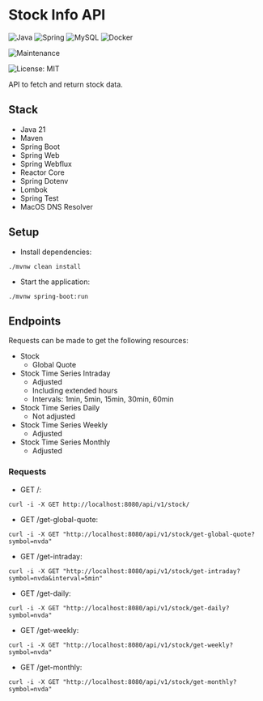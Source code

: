 # Stock Info API

![Java](https://img.shields.io/badge/java-%23ED8B00.svg?style=for-the-badge&logo=openjdk&logoColor=white) ![Spring](https://img.shields.io/badge/spring-%236DB33F.svg?style=for-the-badge&logo=spring&logoColor=white) ![MySQL](https://img.shields.io/badge/mysql-4479A1.svg?style=for-the-badge&logo=mysql&logoColor=white) ![Docker](https://img.shields.io/badge/docker-%230db7ed.svg?style=for-the-badge&logo=docker&logoColor=white)

![Maintenance](https://img.shields.io/badge/Maintained%3F-yes-green.svg)

![License: MIT](https://img.shields.io/badge/License-MIT-yellow.svg)

API to fetch and return stock data.

## Stack

- Java 21
- Maven
- Spring Boot
- Spring Web
- Spring Webflux
- Reactor Core
- Spring Dotenv
- Lombok
- Spring Test
- MacOS DNS Resolver

## Setup

- Install dependencies:
```
./mvnw clean install
```
- Start the application:
```
./mvnw spring-boot:run
```

## Endpoints

Requests can be made to get the following resources:

- Stock
    - Global Quote
- Stock Time Series Intraday
    - Adjusted
    - Including extended hours
    - Intervals: 1min, 5min, 15min, 30min, 60min
- Stock Time Series Daily
    - Not adjusted
- Stock Time Series Weekly
    - Adjusted
- Stock Time Series Monthly
    - Adjusted

### Requests

- GET /:
```
curl -i -X GET http://localhost:8080/api/v1/stock/
```

- GET /get-global-quote: 
```
curl -i -X GET "http://localhost:8080/api/v1/stock/get-global-quote?symbol=nvda"
```

- GET /get-intraday:
```
curl -i -X GET "http://localhost:8080/api/v1/stock/get-intraday?symbol=nvda&interval=5min"
```

- GET /get-daily:
```
curl -i -X GET "http://localhost:8080/api/v1/stock/get-daily?symbol=nvda"
```

- GET /get-weekly:
```
curl -i -X GET "http://localhost:8080/api/v1/stock/get-weekly?symbol=nvda"
```

- GET /get-monthly:
```
curl -i -X GET "http://localhost:8080/api/v1/stock/get-monthly?symbol=nvda"
```
